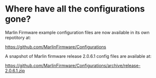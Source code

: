 # Where have all the configurations gone?

Marlin Firmware example configuration files are now available in its own repotitory at:

https://github.com/MarlinFirmware/Configurations

A snapshot of Marlin firmware release 2.0.6.1 config files are available at:

https://github.com/MarlinFirmware/Configurations/archive/release-2.0.6.1.zip
